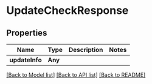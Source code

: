 # UpdateCheckResponse

## Properties
Name | Type | Description | Notes
------------ | ------------- | ------------- | -------------
**updateInfo** | **Any** |  | 

[[Back to Model list]](../README.md#documentation-for-models) [[Back to API list]](../README.md#documentation-for-api-endpoints) [[Back to README]](../README.md)


